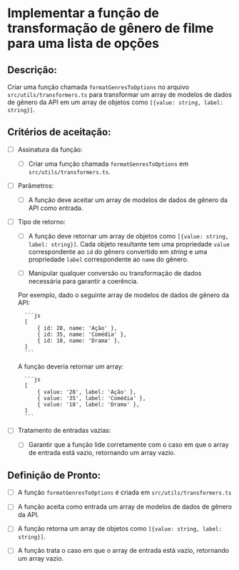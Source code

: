 # Implementar a função de transformação de gênero de filme para uma lista de opções

## Descrição:

Criar uma função chamada `formatGenresToOptions` no arquivo `src/utils/transformers.ts` para transformar um array de modelos de dados de gênero da API em um array de objetos como `[{value: string, label: string}]`.

## Critérios de aceitação:

- [ ] Assinatura da função:

     - [ ] Criar uma função chamada `formatGenresToOptions` em `src/utils/transformers.ts`.

- [ ] Parâmetros:

     - [ ] A função deve aceitar um array de modelos de dados de gênero da API como entrada.

- [ ] Tipo de retorno:

     - [ ] A função deve retornar um array de objetos como `[{value: string, label: string}]`. Cada objeto resultante tem uma propriedade `value` correspondente ao `id` do gênero convertido em _string_ e uma propriedade `label` correspondente ao `name` do gênero.

     - [ ] Manipular qualquer conversão ou transformação de dados necessária para garantir a coerência.

    Por exemplo, dado o seguinte array de modelos de dados de gênero da API:

        ```js
        [
            { id: 28, name: 'Ação' },
            { id: 35, name: 'Comédia' },
            { id: 18, name: 'Drama' },
        ]
        ```

     A função deveria retornar um array:

        ```js
        [
            { value: '28', label: 'Ação' },
            { value: '35', label: 'Comédia' },
            { value: '18', label: 'Drama' },
        ]
        ```

- [ ] Tratamento de entradas vazias:

     - [ ] Garantir que a função lide corretamente com o caso em que o array de entrada está vazio, retornando um array vazio.

## Definição de Pronto:

- [ ] A função `formatGenresToOptions` é criada em `src/utils/transformers.ts`

- [ ] A função aceita como entrada um array de modelos de dados de gênero da API.

- [ ] A função retorna um array de objetos como `[{value: string, label: string}]`.

- [ ] A função trata o caso em que o array de entrada está vazio, retornando um array vazio.
